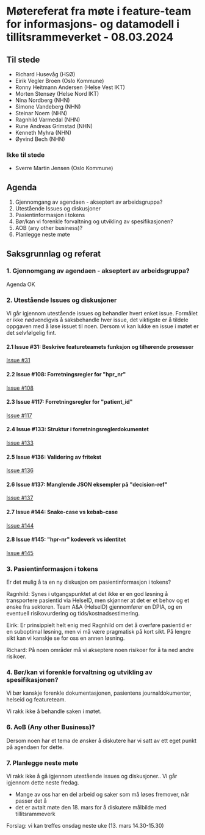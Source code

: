 # Møtereferat fra møte i feature-team for informasjons- og datamodell i tillitsrammeverket - 08.03.2024

## Til stede
- Richard Husevåg (HSØ)
- Eirik Vegler Broen (Oslo Kommune)
- Ronny Heitmann Andersen (Helse Vest IKT)
- Morten Stensøy (Helse Nord IKT)
- Nina Nordberg (NHN)
- Simone Vandeberg (NHN)
- Steinar Noem (NHN)
- Ragnhild Varmedal (NHN)
- Rune Andreas Grimstad (NHN)
- Kenneth Myhra (NHN)
- Øyvind Bech (NHN)

### Ikke til stede
- Sverre Martin Jensen (Oslo Kommune)

## Agenda
1. Gjennomgang av agendaen - akseptert av arbeidsgruppa?
2. Utestående Issues og diskusjoner
3. Pasientinformasjon i tokens
4. Bør/kan vi forenkle forvaltning og utvikling av spesifikasjonen?
5. AOB (any other business)?
6. Planlegge neste møte

## Saksgrunnlag og referat

### 1. Gjennomgang av agendaen - akseptert av arbeidsgruppa?
Agenda OK

### 2. Utestående Issues og diskusjoner
Vi går igjennom utestående issues og behandler hvert enket issue.
Formålet er ikke nødvendigvis å saksbehandle hver issue, det viktigste er å tildele oppgaven med å løse issuet til noen.
Dersom vi kan lukke en issue i møtet er det selvfølgelig fint. 

#### 2.1 Issue #31: Beskrive featureteamets funksjon og tilhørende prosesser
[Issue #31](https://github.com/NorskHelsenett/Tillitsrammeverk/issues/31) 

#### 2.2 Issue #108: Forretningsregler for "hpr_nr"
[Issue #108](https://github.com/NorskHelsenett/Tillitsrammeverk/issues/108)

#### 2.3 Issue #117: Forretningsregler for "patient_id"
[Issue #117](https://github.com/NorskHelsenett/Tillitsrammeverk/issues/117) 

#### 2.4 Issue #133: Struktur i forretningsreglerdokumentet
[Issue #133](https://github.com/NorskHelsenett/Tillitsrammeverk/issues/133)

#### 2.5 Issue #136: Validering av fritekst
[Issue #136](https://github.com/NorskHelsenett/Tillitsrammeverk/issues/136) 

#### 2.6 Issue #137: Manglende JSON eksempler på "decision-ref"
[Issue #137](https://github.com/NorskHelsenett/Tillitsrammeverk/issues/137)

#### 2.7 Issue #144: Snake-case vs kebab-case
[Issue #144](https://github.com/NorskHelsenett/Tillitsrammeverk/issues/144) 

#### 2.8 Issue #145: "hpr-nr" kodeverk vs identitet
[Issue #145](https://github.com/NorskHelsenett/Tillitsrammeverk/issues/145) 

### 3. Pasientinformasjon i tokens
Er det mulig å ta en ny diskusjon om pasientinformasjon i tokens?

Ragnhild: Synes i utgangspunktet at det ikke er en god løsning å transportere pasientid via HelseID, men skjønner at det er et behov og et ønske fra sektoren. Team A&A (HelseID) gjennomfører en DPIA, og en eventuell risikovurdering og tids/kostnadsestimering.

Eirik: Er prinsippielt helt enig med Ragnhild om det å overføre pasientid er en suboptimal løsning, men vi må være pragmatisk på kort sikt. På lengre sikt kan vi kanskje se for oss en annen løsning.

Richard: På noen områder må vi akseptere noen risikoer for å ta ned andre risikoer.

### 4. Bør/kan vi forenkle forvaltning og utvikling av spesifikasjonen?
Vi bør kanskje forenkle dokumentasjonen, pasientens journaldokumenter, helseid og featureteam.

Vi rakk ikke å behandle saken i møtet.

### 6. AoB (Any other Business)?
Dersom noen har et tema de ønsker å diskutere har vi satt av ett eget punkt på agendaen for dette.

### 7. Planlegge neste møte
Vi rakk ikke å gå igjennom utestående issues og diskusjoner.. Vi går igjennom dette neste fredag.

* Mange av oss har en del arbeid og saker som må løses fremover, når passer det å
* det er avtalt møte den 18. mars for å diskutere målbilde med tillitsrammeverk

Forslag: vi kan treffes onsdag neste uke (13. mars 14.30-15.30)
